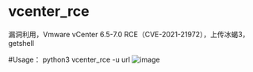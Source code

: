 # vcenter_rce
漏洞利用，Vmware vCenter 6.5-7.0 RCE（CVE-2021-21972），上传冰蝎3，getshell

#Usage： python3 vcenter_rce -u url
![image](https://github.com/gsheller/vcenter_rce/blob/master/vcenter_rce.jpg)
